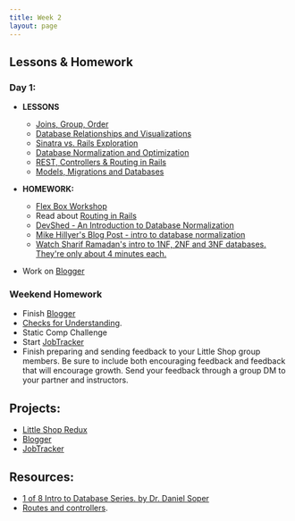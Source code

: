 ```yaml
---
title: Week 2
layout: page
---
```


## Lessons & Homework

### Day 1:

* **LESSONS**

  - [Joins, Group, Order](http://backend.turing.io/module2/lessons/joins_group_order)
  - [Database Relationships and Visualizations](http://backend.turing.io/module2/lessons/database_relationships_and_visualizations)
  - [Sinatra vs. Rails Exploration](http://backend.turing.io/module2/misc/sinatra_vs_rails_exploration)
  - [Database Normalization and Optimization](http://backend.turing.io/module2/lessons/database_normalization_and_optimization)
  - [REST, Controllers & Routing in Rails](http://backend.turing.io/module2/lessons/rest_routing_and_controllers_in_rails)
  - [Models, Migrations and Databases](http://backend.turing.io/module2/lessons/models_migrations_databases)

* **HOMEWORK:**
  - [Flex Box Workshop](http://backend.turing.io/module2/lessons/flexbox_workshop)
  - Read about [Routing in Rails](https://www.theodinproject.com/courses/ruby-on-rails/lessons/routing)
  - [DevShed - An Introduction to Database Normalization](http://www.devshed.com/c/a/mysql/an-introduction-to-database-normalization/)
  - [Mike Hillyer's Blog Post - intro to database normalization](http://mikehillyer.com/articles/an-introduction-to-database-normalization/)
  - [Watch Sharif Ramadan's intro to 1NF, 2NF and 3NF databases. They're only about 4 minutes each.](https://www.youtube.com/watch?v=K7vzLrGCV50&list=PLQ9AAKW8HuJ5m0rmHKL88ZyjOIKejvrj0)
 - Work on [Blogger](http://backend.turing.io/module2/misc/blogger)

### Weekend Homework
  - Finish [Blogger](http://backend.turing.io/module2/misc/blogger)
  - [Checks for Understanding](https://github.com/turingschool/checks-for-understanding/blob/master/module-2/backend/week_two.md).
  - Static Comp Challenge
  - Start [JobTracker](https://github.com/turingschool-projects/job-tracker)
  - Finish preparing and sending feedback to your Little Shop group members. Be sure to include both encouraging feedback and feedback that will encourage growth. Send your feedback through a group DM to your partner and instructors.

## Projects:

* [Little Shop Redux](https://github.com/turingschool-projects/little-shop-redux)
* [Blogger](http://backend.turing.io/module2/misc/blogger)
* [JobTracker](https://github.com/turingschool-projects/job-tracker)

## Resources:

  - [1 of 8 Intro to Database Series. by Dr. Daniel Soper](https://www.youtube.com/watch?v=4Z9KEBexzcM)
  - [Routes and controllers](https://github.com/turingschool/challenges/blob/master/routes_controllers_rails.markdown).

